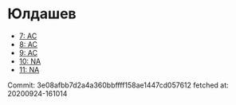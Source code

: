 # Юлдашев
- [7: AC](7.md)
- [8: AC](8.md)
- [9: AC](9.md)
- [10: NA](10.md)
- [11: NA](11.md)

Commit: 3e08afbb7d2a4a360bbffff158ae1447cd057612
 fetched at: 20200924-161014
